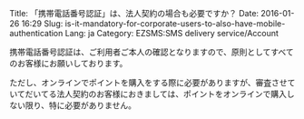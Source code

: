 Title: 「携帯電話番号認証」は、法人契約の場合も必要ですか？
Date: 2016-01-26 16:29
Slug: is-it-mandatory-for-corporate-users-to-also-have-mobile-authentication
Lang: ja
Category: EZSMS:SMS delivery service/Account

携帯電話番号認証は、ご利用者ご本人の確認となりますので、原則としてすべてのお客様にお願いしております。

ただし、オンラインでポイントを購入をする際に必要がありますが、審査させていてだいてる法人契約のお客様におきましては、ポイントをオンラインで購入しない限り、特に必要がありません。
